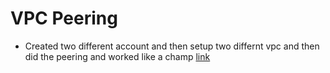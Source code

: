 <!-- This is a template you can use for quick progress days. It removes a lot of the steps we encourage you to share in the longer template 000-DAY-ARTICLE-LONG-TEMPLATE.MD-->

# VPC Peering

- Created two different account and then setup two differnt vpc and then did the peering and worked like a champ
[link](link)
